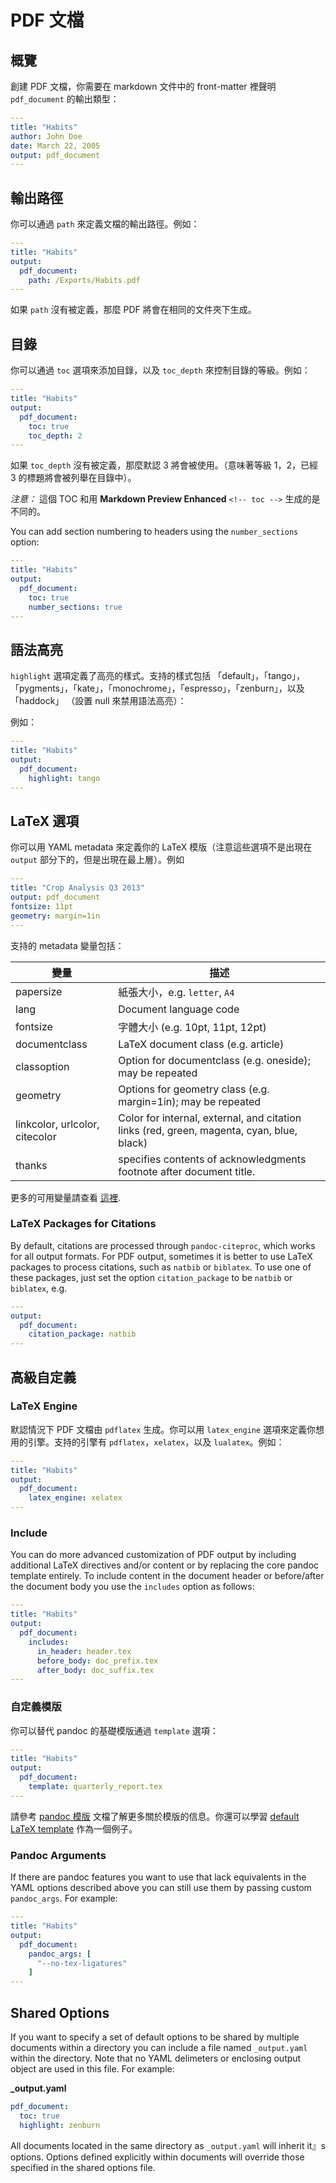 # PDF 文檔
## 概覽
創建 PDF 文檔，你需要在 markdown 文件中的 front-matter 裡聲明 `pdf_document` 的輸出類型：   
```yaml
---
title: "Habits"
author: John Doe
date: March 22, 2005
output: pdf_document
---
```

## 輸出路徑
你可以通過 `path` 來定義文檔的輸出路徑。例如：    

```yaml
---
title: "Habits"
output:
  pdf_document:
    path: /Exports/Habits.pdf
---
```   
如果 `path` 沒有被定義，那麼 PDF 將會在相同的文件夾下生成。  

## 目錄
你可以通過 `toc` 選項來添加目錄，以及 `toc_depth` 來控制目錄的等級。例如：  
```yaml
---
title: "Habits"
output:
  pdf_document:
    toc: true
    toc_depth: 2
---
```
如果 `toc_depth` 沒有被定義，那麼默認 3 將會被使用。（意味著等級 1，2，已經 3 的標題將會被列舉在目錄中）。  

*注意：* 這個 TOC 和用 **Markdown Preview Enhanced** `<!-- toc -->` 生成的是不同的。  

You can add section numbering to headers using the `number_sections` option:
```yaml
---
title: "Habits"
output:
  pdf_document:
    toc: true
    number_sections: true
---
```

## 語法高亮
`highlight` 選項定義了高亮的樣式。支持的樣式包括 「default」，「tango」，「pygments」，「kate」，「monochrome」，「espresso」，「zenburn」，以及 「haddock」 （設置 null 來禁用語法高亮）：    

例如：  
```yaml
---
title: "Habits"
output:
  pdf_document:
    highlight: tango
---
```
## LaTeX 選項  
你可以用 YAML metadata 來定義你的 LaTeX 模版（注意這些選項不是出現在 `output` 部分下的，但是出現在最上層）。例如
```yaml
---
title: "Crop Analysis Q3 2013"
output: pdf_document
fontsize: 11pt
geometry: margin=1in
---
```
支持的 metadata 變量包括：  

| 變量  | 描述  |
|---|---|
| papersize | 紙張大小，e.g. `letter`, `A4` |
| lang  | Document language code |
| fontsize | 字體大小 (e.g. 10pt, 11pt, 12pt) |
| documentclass | LaTeX document class (e.g. article) |
| classoption | Option for documentclass (e.g. oneside); may be repeated |
| geometry | Options for geometry class (e.g. margin=1in); may be repeated |
| linkcolor, urlcolor, citecolor	|Color for internal, external, and citation links (red, green, magenta, cyan, blue, black) |
| thanks | specifies contents of acknowledgments footnote after document title. |  

更多的可用變量請查看 [這裡](http://pandoc.org/MANUAL.html#variables-for-latex).

### LaTeX Packages for Citations
By default, citations are processed through `pandoc-citeproc`, which works for all output formats. For PDF output, sometimes it is better to use LaTeX packages to process citations, such as `natbib` or `biblatex`. To use one of these packages, just set the option `citation_package` to be `natbib` or `biblatex`, e.g.  
```yaml
---
output:
  pdf_document:
    citation_package: natbib
---
```

## 高級自定義
### LaTeX Engine   
默認情況下 PDF 文檔由 `pdflatex` 生成。你可以用 `latex_engine` 選項來定義你想用的引擎。支持的引擎有 `pdflatex`，`xelatex`，以及 `lualatex`。例如：  
```yaml
---
title: "Habits"
output:
  pdf_document:
    latex_engine: xelatex
---
```

### Include
You can do more advanced customization of PDF output by including additional LaTeX directives and/or content or by replacing the core pandoc template entirely. To include content in the document header or before/after the document body you use the `includes` option as follows:  
```yaml
---
title: "Habits"
output:
  pdf_document:
    includes:
      in_header: header.tex
      before_body: doc_prefix.tex
      after_body: doc_suffix.tex
---
```

### 自定義模版
你可以替代 pandoc 的基礎模版通過 `template` 選項：
```yaml
---
title: "Habits"
output:
  pdf_document:
    template: quarterly_report.tex
---
```
請參考 [pandoc 模版](http://pandoc.org/README.html#templates) 文檔了解更多關於模版的信息。你還可以學習 [default LaTeX template](https://github.com/jgm/pandoc-templates/blob/master/default.latex) 作為一個例子。  

### Pandoc Arguments   
If there are pandoc features you want to use that lack equivalents in the YAML options described above you can still use them by passing custom `pandoc_args`. For example:  
```yaml
---
title: "Habits"
output:
  pdf_document:
    pandoc_args: [
      "--no-tex-ligatures"
    ]
---
```

## Shared Options
If you want to specify a set of default options to be shared by multiple documents within a directory you can include a file named `_output.yaml` within the directory. Note that no YAML delimeters or enclosing output object are used in this file. For example:    

**_output.yaml**
```yaml
pdf_document:
  toc: true
  highlight: zenburn
```
All documents located in the same directory as `_output.yaml` will inherit it』s options. Options defined explicitly within documents will override those specified in the shared options file.
